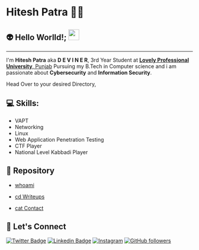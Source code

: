 #  Hitesh Patra 👨‍💻

## 👽 Hello Worlld!; <img src="https://github.com/abhishekapk/abhishekapk/blob/master/Assests/Hi.gif" width="29px">
---
I'm **Hitesh Patra** aka **D E V I N E R**, 3rd Year Student at <a href="https://www.lpu.in/"> <b>Lovely Professional University</b>, Punjab</a> Pursuing my B.Tech in Computer science and i am passionate about **Cybersecurity** and **Information Security**.

Head Over to your desired Directory,

## 💻 Skills:
- VAPT
- Networking
- Linux
- Web Application Penetration Testing 
- CTF Player 
- National Level Kabbadi Player

## 📁 Repository

- [whoami](https://the-deviner.github.io/Deviner/whoami)

- [cd Writeups](https://the-deviner.github.io/Deviner/writeups)

- [cat Contact](https://the-deviner.github.io/Deviner/contact)

## 🤝 Let's Connect

[![Twitter Badge](https://img.shields.io/twitter/url?color=1ca0f1&label=%40Th3_D3v1n3r&logo=twitter&logoColor=1ca0f1&style=for-the-badge&url=https%3A%2F%2Ftwitter.com%2F0xdeviner)](https://twitter.com/0xdeviner) [![Linkedin Badge](https://img.shields.io/twitter/url?color=1ca0f1&label=HITESH%20PATRA&logo=LinkedIn&logoColor=1ca0f1&style=for-the-badge&url=https%3A%2F%2Fwww.linkedin.com%2Fin%2Fhitesh-patra-aa7083174%2F)](https://www.linkedin.com/in/hitesh-patra-aa7083174/) [![Instagram](https://img.shields.io/twitter/url?color=1ca0f1&label=0xdeviner&logo=Instagram&logoColor=1ca0f1&style=for-the-badge&url=https%3A%2F%2Fwww.instagram.com%2F0xdeviner%2F)](https://www.instagram.com/th3_d3v1n3r/)
[![GitHub followers](https://img.shields.io/twitter/url?color=1ca0f1&label=The-deviner&logo=github&logoColor=1ca0f1&style=for-the-badge&url=https%3A%2F%2Fgithub.com%2FThe-deviner%3Ftab%3Dfollowers)](https://github.com/0xdeviner?tab=followers)

